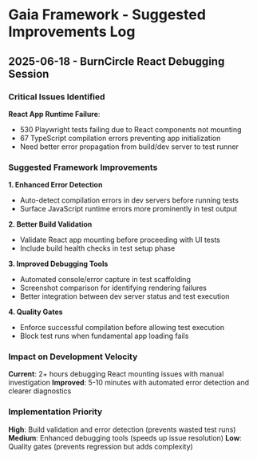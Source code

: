 # Gaia Framework - Suggested Improvements Log

## 2025-06-18 - BurnCircle React Debugging Session

### Critical Issues Identified

**React App Runtime Failure**:
- 530 Playwright tests failing due to React components not mounting
- 67 TypeScript compilation errors preventing app initialization
- Need better error propagation from build/dev server to test runner

### Suggested Framework Improvements

**1. Enhanced Error Detection** 
- Auto-detect compilation errors in dev servers before running tests
- Surface JavaScript runtime errors more prominently in test output

**2. Better Build Validation**
- Validate React app mounting before proceeding with UI tests
- Include build health checks in test setup phase

**3. Improved Debugging Tools**
- Automated console/error capture in test scaffolding  
- Screenshot comparison for identifying rendering failures
- Better integration between dev server status and test execution

**4. Quality Gates**
- Enforce successful compilation before allowing test execution
- Block test runs when fundamental app loading fails

### Impact on Development Velocity

**Current**: 2+ hours debugging React mounting issues with manual investigation
**Improved**: 5-10 minutes with automated error detection and clearer diagnostics

### Implementation Priority

**High**: Build validation and error detection (prevents wasted test runs)
**Medium**: Enhanced debugging tools (speeds up issue resolution)
**Low**: Quality gates (prevents regression but adds complexity)
